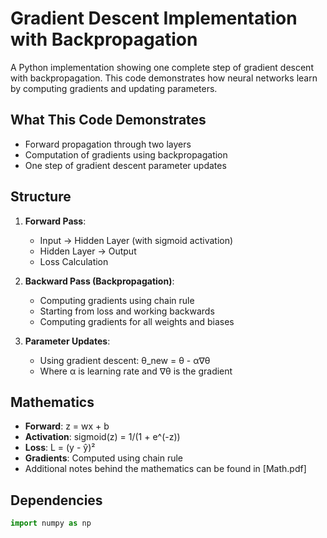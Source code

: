 # Gradient Descent Implementation with Backpropagation

A Python implementation showing one complete step of gradient descent with backpropagation. This code demonstrates how neural networks learn by computing gradients and updating parameters.

## What This Code Demonstrates
- Forward propagation through two layers
- Computation of gradients using backpropagation
- One step of gradient descent parameter updates

## Structure
1. **Forward Pass**:
   - Input → Hidden Layer (with sigmoid activation)
   - Hidden Layer → Output
   - Loss Calculation

2. **Backward Pass (Backpropagation)**:
   - Computing gradients using chain rule
   - Starting from loss and working backwards
   - Computing gradients for all weights and biases

3. **Parameter Updates**:
   - Using gradient descent: θ_new = θ - α∇θ
   - Where α is learning rate and ∇θ is the gradient

## Mathematics
- **Forward**: z = wx + b
- **Activation**: sigmoid(z) = 1/(1 + e^(-z))
- **Loss**: L = (y - ŷ)²
- **Gradients**: Computed using chain rule
- Additional notes behind the mathematics can be found in [Math.pdf]

## Dependencies
```python
import numpy as np
